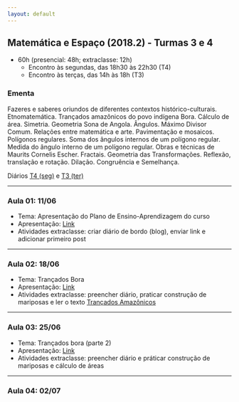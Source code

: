 ```yaml
---
layout: default
---
```


## Matemática e Espaço (2018.2) - Turmas 3 e 4
+ 60h (presencial: 48h; extraclasse: 12h)
  + Encontro às segundas, das 18h30 às 22h30 (T4)
  + Encontro às terças, das 14h às 18h (T3)

### Ementa
Fazeres e saberes oriundos de diferentes contextos histórico-culturais. Etnomatemática. Trançados amazônicos do povo indígena Bora. Cálculo de área. Simetria. Geometria Sona de Angola. Ângulos. Máximo Divisor Comum. Relações entre matemática e arte. Pavimentação e mosaicos. Polígonos regulares. Soma dos ângulos internos de um polígono regular. Medida do ângulo interno de um polígono regular. Obras e técnicas de Maurits Cornelis Escher. Fractais. Geometria das Transformações. Reflexão, translação e rotação. Dilação. Congruência e Semelhança.

Diários [T4 (seg)](#) e [T3 (ter)](https://docs.google.com/spreadsheets/d/1JFv5T_gZCs_wYqYmhdl9hpiooSWTyFVqRBJMPEuye-k/edit?usp=sharing)

---

### Aula 01: 11/06
+ Tema: Apresentação do Plano de Ensino-Aprendizagem do curso
+ Apresentação: [Link](https://www.dropbox.com/s/dw5s1sqxv7bj6gz/aula01-ME.pdf?dl=0)
+ Atividades extraclasse: criar diário de bordo (blog), enviar link e adicionar primeiro post
  
---

### Aula 02: 18/06
+ Tema: Trançados Bora
+ Apresentação: [Link](https://www.dropbox.com/s/xe9y13v5dpcnlxa/aula02-ME.pdf?dl=0)
+ Atividades extraclasse: preencher diário, praticar construção de mariposas e ler o texto [Trançados Amazônicos](https://www.dropbox.com/s/1rbpe2i9h9vnflu/aula02-ME-TextoTran%C3%A7Amaz.pdf?dl=0)

---

### Aula 03: 25/06
+ Tema: Trançados bora (parte 2)
+ Apresentação: [Link](https://www.dropbox.com/s/prr2nayfuaasyvu/aula03-ME.pdf?dl=0)
+ Atividades extraclasse: preencher diário e práticar construção de mariposas e cálculo de áreas

---

### Aula 04: 02/07
